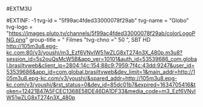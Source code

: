 #EXTM3U

#EXTINF: -1 tvg-id = "5f99ac4fded33000078f29ab" tvg-name = "Globo" tvg-logo = "https://images.pluto.tv/channels/5f99ac4fded33000078f29ab/colorLogoPNG.png" group-title = " Filmes "tvg-chno =" 50 ", SBT HD
http://105m3u8.epg-kc.com:80/v3/youshi/m3_Ezf6VNvIW51wZLG8xT274n3X_480p.m3u8?session_id=5s2ouQsMcW5B&app_ver=10101&auth_id=53539686_com.global.brasiltvweb&client_ip=2804:14c:154:88c9:7959:7f4c:43dd:9247&user_id=53539686&app_id=com.global.brasiltvweb&dev_limit=1&main_addr=http://105m3u8.epg-kc.com/v3/youshi/&spared_addr=http://105m3u8.epg-kc.com/v3/youshi/&rst_status=0&dev_id=85dc01b7&expired=1634705416&token=12421B47A5FCEC1368E58DE46DA1DF33&media_code=m3_Ezf6VNvIW51wZLG8xT274n3X_480p
